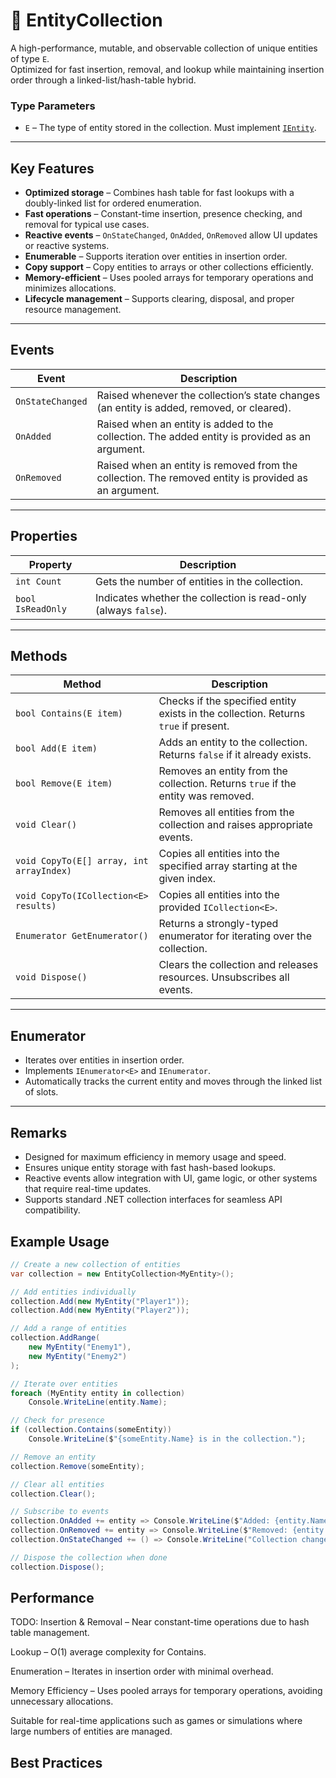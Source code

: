 # 🧩️ EntityCollection

A high-performance, mutable, and observable collection of unique entities of type `E`.  
Optimized for fast insertion, removal, and lookup while maintaining insertion order through a linked-list/hash-table hybrid.

### Type Parameters
- `E` – The type of entity stored in the collection. Must implement [`IEntity`](#).

---

## Key Features

- **Optimized storage** – Combines hash table for fast lookups with a doubly-linked list for ordered enumeration.
- **Fast operations** – Constant-time insertion, presence checking, and removal for typical use cases.
- **Reactive events** – `OnStateChanged`, `OnAdded`, `OnRemoved` allow UI updates or reactive systems.
- **Enumerable** – Supports iteration over entities in insertion order.
- **Copy support** – Copy entities to arrays or other collections efficiently.
- **Memory-efficient** – Uses pooled arrays for temporary operations and minimizes allocations.
- **Lifecycle management** – Supports clearing, disposal, and proper resource management.

---

## Events

| Event            | Description                                                                                          |
|------------------|------------------------------------------------------------------------------------------------------|
| `OnStateChanged` | Raised whenever the collection’s state changes (an entity is added, removed, or cleared).            |
| `OnAdded`        | Raised when an entity is added to the collection. The added entity is provided as an argument.       |
| `OnRemoved`      | Raised when an entity is removed from the collection. The removed entity is provided as an argument. |

---

## Properties

| Property          | Description                                                     |
|-------------------|-----------------------------------------------------------------|
| `int Count`       | Gets the number of entities in the collection.                  |
| `bool IsReadOnly` | Indicates whether the collection is read-only (always `false`). |

---

## Methods

| Method                                   | Description                                                                         |
|------------------------------------------|-------------------------------------------------------------------------------------|
| `bool Contains(E item)`                  | Checks if the specified entity exists in the collection. Returns `true` if present. |
| `bool Add(E item)`                       | Adds an entity to the collection. Returns `false` if it already exists.             |
| `bool Remove(E item)`                    | Removes an entity from the collection. Returns `true` if the entity was removed.    |
| `void Clear()`                           | Removes all entities from the collection and raises appropriate events.             |
| `void CopyTo(E[] array, int arrayIndex)` | Copies all entities into the specified array starting at the given index.           |
| `void CopyTo(ICollection<E> results)`    | Copies all entities into the provided `ICollection<E>`.                             |
| `Enumerator GetEnumerator()`             | Returns a strongly-typed enumerator for iterating over the collection.              |
| `void Dispose()`                         | Clears the collection and releases resources. Unsubscribes all events.              |

---

## Enumerator

- Iterates over entities in insertion order.
- Implements `IEnumerator<E>` and `IEnumerator`.
- Automatically tracks the current entity and moves through the linked list of slots.

---

## Remarks

- Designed for maximum efficiency in memory usage and speed.
- Ensures unique entity storage with fast hash-based lookups.
- Reactive events allow integration with UI, game logic, or other systems that require real-time updates.
- Supports standard .NET collection interfaces for seamless API compatibility.

## Example Usage

```csharp
// Create a new collection of entities
var collection = new EntityCollection<MyEntity>();

// Add entities individually
collection.Add(new MyEntity("Player1"));
collection.Add(new MyEntity("Player2"));

// Add a range of entities
collection.AddRange(
    new MyEntity("Enemy1"),
    new MyEntity("Enemy2")
);

// Iterate over entities
foreach (MyEntity entity in collection)
    Console.WriteLine(entity.Name);

// Check for presence
if (collection.Contains(someEntity))
    Console.WriteLine($"{someEntity.Name} is in the collection.");

// Remove an entity
collection.Remove(someEntity);

// Clear all entities
collection.Clear();

// Subscribe to events
collection.OnAdded += entity => Console.WriteLine($"Added: {entity.Name}");
collection.OnRemoved += entity => Console.WriteLine($"Removed: {entity.Name}");
collection.OnStateChanged += () => Console.WriteLine("Collection changed");

// Dispose the collection when done
collection.Dispose();
```

## Performance
TODO:
Insertion & Removal – Near constant-time operations due to hash table management.

Lookup – O(1) average complexity for Contains.

Enumeration – Iterates in insertion order with minimal overhead.

Memory Efficiency – Uses pooled arrays for temporary operations, avoiding unnecessary allocations.

Suitable for real-time applications such as games or simulations where large numbers of entities are managed.

## Best Practices
